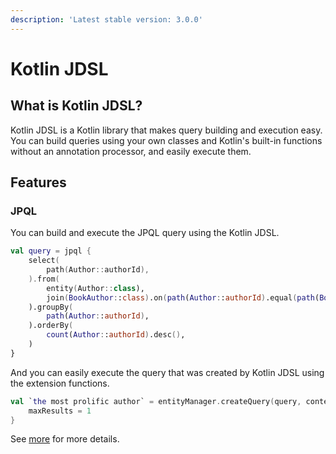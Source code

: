 ```yaml
---
description: 'Latest stable version: 3.0.0'
---
```


# Kotlin JDSL

## What is Kotlin JDSL?

Kotlin JDSL is a Kotlin library that makes query building and execution easy. You can build queries using your own classes and Kotlin's built-in functions without an annotation processor, and easily execute them.

## Features

### JPQL

You can build and execute the JPQL query using the Kotlin JDSL.

```kotlin
val query = jpql {
    select(
        path(Author::authorId),
    ).from(
        entity(Author::class),
        join(BookAuthor::class).on(path(Author::authorId).equal(path(BookAuthor::authorId))),
    ).groupBy(
        path(Author::authorId),
    ).orderBy(
        count(Author::authorId).desc(),
    )
}
```

And you can easily execute the query that was created by Kotlin JDSL using the extension functions.

```kotlin
val `the most prolific author` = entityManager.createQuery(query, context).apply {
    maxResults = 1
}
```

See [more](jpql-with-kotlin-jdsl/) for more details.
